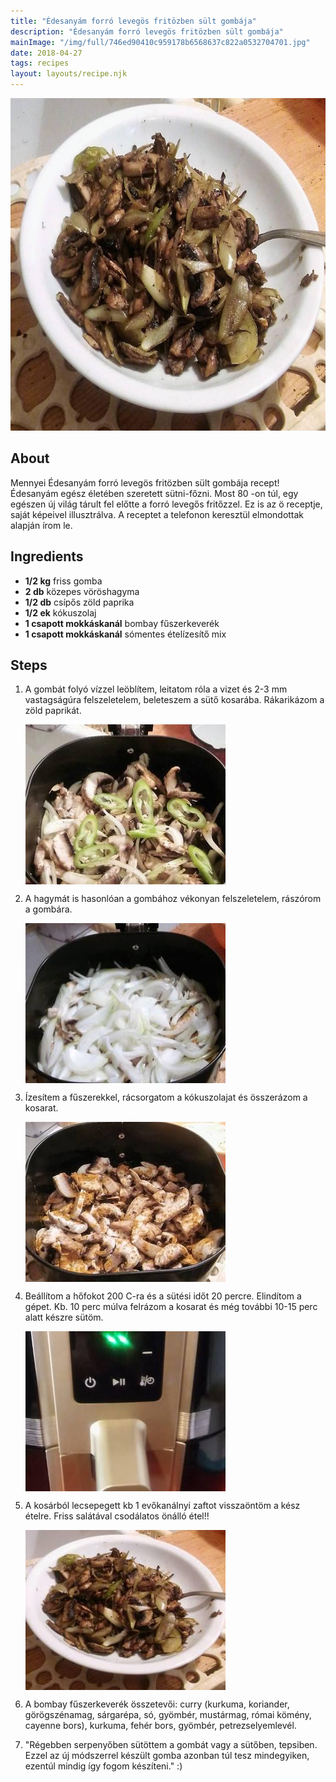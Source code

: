 ```yaml
---
title: "Édesanyám forró levegös fritözben sült gombája"
description: "Édesanyám forró levegös fritözben sült gombája"
mainImage: "/img/full/746ed90410c959178b6568637c822a0532704701.jpg"
date: 2018-04-27
tags: recipes
layout: layouts/recipe.njk
---
```

                        
<p align="center"><a href="https://cookpad.com/hu/receptek/4825445-edesanyam-forro-levegos-fritozben-sult-gombaja" rel="Recipe source page"><img width="751" height="532" src="/img/full/746ed90410c959178b6568637c822a0532704701.jpg"/></a></p>

## About
Mennyei Édesanyám forró levegös fritözben sült gombája recept! Édesanyám egész életében szeretett sütni-főzni. Most 80 -on túl, egy egészen új világ tárult fel előtte a  forró levegős fritőzzel. Ez is az ö receptje, saját képeivel illusztrálva. A receptet a telefonon keresztül elmondottak alapján írom le.

>  

## Ingredients
* **1/2 kg** friss gomba
* **2 db** közepes vöröshagyma
* **1/2 db** csípős zöld paprika
* **1/2 ek** kókuszolaj
* **1 csapott mokkáskanál** bombay fűszerkeverék
* **1 csapott mokkáskanál** sómentes ételízesítő mix

## Steps

1. A gombát folyó vízzel leöblítem, leitatom róla a vizet és 2-3 mm vastagságúra felszeletelem, beleteszem a sütő kosarába. Rákarikázom a zöld paprikát.
 
    <p><img width="320" height="256" align="left" src="/img/full/99c4e8ad25be0e68a897300c135566da49cd8d19.jpg"/></p><div style="clear: both"/>

2. A hagymát is hasonlóan a gombához vékonyan felszeletelem, rászórom a gombára.
 
    <p><img width="320" height="256" align="left" src="/img/full/1ae500005b4490eaaf54710179de6f0f27aeb1c7.jpg"/></p><div style="clear: both"/>

3. Ízesítem a fűszerekkel, rácsorgatom a kókuszolajat és összerázom a kosarat.
 
    <p><img width="320" height="256" align="left" src="/img/full/8da7b8c79d65e6ec58bbbe15c4dd64622f6e2d2e.jpg"/></p><div style="clear: both"/>

4. Beállítom a hőfokot 200 C-ra és a sütési időt 20 percre. Elindítom a gépet. Kb. 10 perc múlva felrázom a kosarat és még további 10-15 perc alatt készre sütöm.
 
    <p><img width="320" height="256" align="left" src="/img/full/69472be4d472a19deee33339cebad560d063573b.jpg"/></p><div style="clear: both"/>

5. A kosárból lecsepegett kb 1 evőkanálnyi zaftot visszaöntöm a kész ételre. Friss salátával csodálatos önálló étel!!
 
    <p><img width="320" height="256" align="left" src="/img/full/45745ca7cdb73d7062f53118c4df4f5da5d06eb1.jpg"/></p><div style="clear: both"/>

6. A bombay fűszerkeverék összetevői: curry (kurkuma, koriander, görögszénamag, sárgarépa, só, gyömbér, mustármag, római kömény, cayenne bors), kurkuma, fehér bors, gyömbér, petrezselyemlevél.
 
    <div style="clear: both"/>

7. "Régebben serpenyőben sütöttem a gombát vagy a sütőben, tepsiben. Ezzel az új módszerrel készült gomba azonban túl tesz mindegyiken, ezentúl mindig így fogom készíteni." :)
 
    <div style="clear: both"/>

